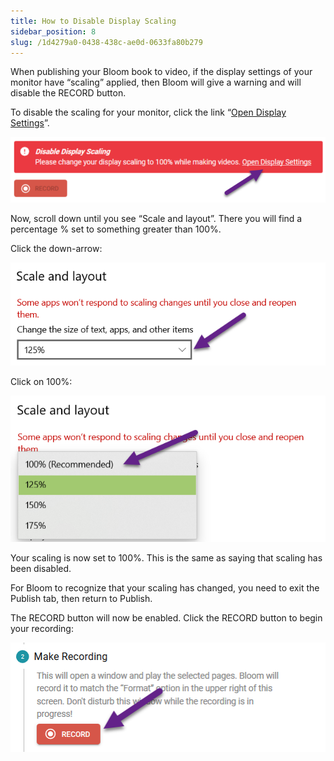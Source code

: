 ```yaml
---
title: How to Disable Display Scaling
sidebar_position: 8
slug: /1d4279a0-0438-438c-ae0d-0633fa80b279
---
```




When publishing your Bloom book to video, if the display settings of your monitor have “scaling” applied, then Bloom will give a warning and will disable the RECORD button.


To disable the scaling for your monitor, click the link “<u>Open Display Settings</u>”.


![](./1722363144.png)


Now, scroll down until you see “Scale and layout”. There you will find a percentage % set to something greater than 100%. 


Click the down-arrow:


![](./138052699.png)


Click on 100%:


![](./941912008.png)


Your scaling is now set to 100%. This is the same as saying that scaling has been disabled. 


For Bloom to recognize that your scaling has changed, you need to exit the Publish tab, then return to Publish. 


The RECORD button will now be enabled. Click the RECORD button to begin your recording:


![](./793066382.png)

